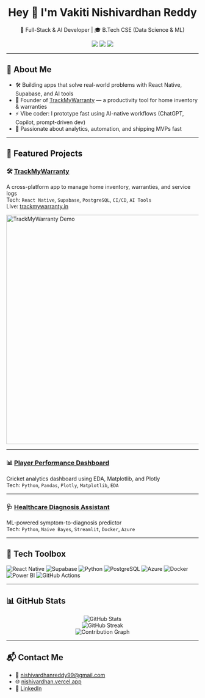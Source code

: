 <h1 align="center">Hey 👋 I'm Vakiti Nishivardhan Reddy</h1>
<p align="center">
  🚀 Full-Stack & AI Developer | 🎓 B.Tech CSE (Data Science & ML)
</p>

<p align="center">
  <a href="https://nishivardhan.vercel.app"><img src="https://img.shields.io/badge/Portfolio-black?style=flat-square&logo=vercel" /></a>
  <a href="https://linkedin.com/in/nishivardhan"><img src="https://img.shields.io/badge/LinkedIn-blue?style=flat-square&logo=linkedin" /></a>
  <a href="mailto:nishivardhanreddy99@gmail.com"><img src="https://img.shields.io/badge/Email-grey?style=flat-square&logo=gmail" /></a>
</p>

---

## 🧠 About Me

- 🛠️ Building apps that solve real-world problems with React Native, Supabase, and AI tools
- 📱 Founder of [TrackMyWarranty](https://trackmywarranty.in) — a productivity tool for home inventory & warranties
- ⚡ Vibe coder: I prototype fast using AI-native workflows (ChatGPT, Copilot, prompt-driven dev)
- 🎯 Passionate about analytics, automation, and shipping MVPs fast

---

## 🚀 Featured Projects

### 🛠️ [TrackMyWarranty](https://trackmywarranty.in)
A cross-platform app to manage home inventory, warranties, and service logs  
Tech: `React Native`, `Supabase`, `PostgreSQL`, `CI/CD`, `AI Tools`  
Live: [trackmywarranty.in](https://trackmywarranty.in)

<img src="https://your-screenshot-or-gif-link.com" width="600" alt="TrackMyWarranty Demo" />

---

### 📊 [Player Performance Dashboard](https://github.com/nishivardhanreddy/player-performance-dashboard)
Cricket analytics dashboard using EDA, Matplotlib, and Plotly  
Tech: `Python`, `Pandas`, `Plotly`, `Matplotlib`, `EDA`

---

### 🩺 [Healthcare Diagnosis Assistant](https://github.com/nishivardhanreddy/healthcare-diagnosis-assistant)
ML-powered symptom-to-diagnosis predictor  
Tech: `Python`, `Naive Bayes`, `Streamlit`, `Docker`, `Azure`

---

## 🧰 Tech Toolbox

![React Native](https://img.shields.io/badge/React_Native-61DAFB?style=flat-square&logo=react&logoColor=black)
![Supabase](https://img.shields.io/badge/Supabase-3ECF8E?style=flat-square&logo=supabase&logoColor=white)
![Python](https://img.shields.io/badge/Python-3776AB?style=flat-square&logo=python&logoColor=white)
![PostgreSQL](https://img.shields.io/badge/PostgreSQL-336791?style=flat-square&logo=postgresql&logoColor=white)
![Azure](https://img.shields.io/badge/Azure-0089D6?style=flat-square&logo=microsoftazure&logoColor=white)
![Docker](https://img.shields.io/badge/Docker-2496ED?style=flat-square&logo=docker&logoColor=white)
![Power BI](https://img.shields.io/badge/PowerBI-F2C811?style=flat-square&logo=powerbi&logoColor=black)
![GitHub Actions](https://img.shields.io/badge/GitHub_Actions-2088FF?style=flat-square&logo=github-actions&logoColor=white)

---

## 📊 GitHub Stats

<p align="center">
  <img src="https://github-readme-stats.vercel.app/api?username=nishivardhanreddy&show_icons=true&theme=tokyonight" alt="GitHub Stats" />
  <br />
  <img src="https://github-readme-streak-stats.herokuapp.com/?user=nishivardhanreddy&theme=tokyonight" alt="GitHub Streak" />
  <br />
  <img src="https://github-readme-activity-graph.cyclic.app/graph?username=nishivardhanreddy&theme=github-compact" alt="Contribution Graph" />
</p>

---

## 📬 Contact Me

- 📧 [nishivardhanreddy99@gmail.com](mailto:nishivardhanreddy99@gmail.com)
- 🌐 [nishivardhan.vercel.app](https://nishivardhan.vercel.app)
- 💼 [LinkedIn](https://linkedin.com/in/nishivardhan)
